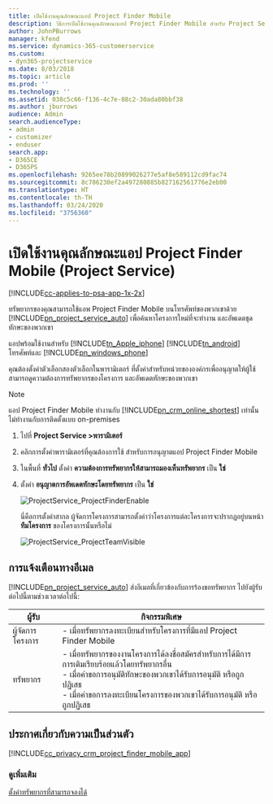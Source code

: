 ```yaml
---
title: เปิดใช้งานคุณลักษณะแอป Project Finder Mobile
description: วิธีการเปิดใช้งานคุณลักษณะแอป Project Finder Mobile สำหรับ Project Service
author: JohnPBurrows
manager: kfend
ms.service: dynamics-365-customerservice
ms.custom:
- dyn365-projectservice
ms.date: 8/03/2018
ms.topic: article
ms.prod: ''
ms.technology: ''
ms.assetid: 038c5c66-f136-4c7e-88c2-30ada80bbf38
ms.author: jburrows
audience: Admin
search.audienceType:
- admin
- customizer
- enduser
search.app:
- D365CE
- D365PS
ms.openlocfilehash: 9265ee78b20899026277e5af8e589112cd9fac74
ms.sourcegitcommit: 8c786230ef2a497280885b827162561776e2eb00
ms.translationtype: HT
ms.contentlocale: th-TH
ms.lasthandoff: 03/24/2020
ms.locfileid: "3756360"
---
```

# <a name="enable-project-finder-mobile-app-features-project-service"></a>เปิดใช้งานคุณลักษณะแอป Project Finder Mobile (Project Service)

[!INCLUDE[cc-applies-to-psa-app-1x-2x](../includes/cc-applies-to-psa-app-1x-2x.md)]

ทรัพยากรของคุณสามารถใช้แอพ Project Finder Mobile บนโทรศัพท์ของพวกเขาด้วย [!INCLUDE[pn_project_service_auto](../includes/pn-project-service-auto.md)] เพื่อค้นหาโครงการใหม่ที่จะทำงาน และอัพเดตชุดทักษะของพวกเขา  
  
 แอปพร้อมใช้งานสำหรับ [!INCLUDE[tn_Apple_iphone](../includes/tn-apple-iphone.md)] [!INCLUDE[tn_android](../includes/tn-android.md)] โทรศัพท์และ [!INCLUDE[pn_windows_phone](../includes/pn-windows-phone.md)]  
  
 คุณต้องตั้งค่าตัวเลือกสองตัวเลือกในพารามิเตอร์ ที่ตั้งค่าสำหรับหน่วยขององค์กรเพื่ออนุญาตให้ผู้ใช้สามารถดูความต้องการทรัพยากรของโครงการ และอัพเดตทักษะของพวกเขา  
  
> [!NOTE]
>  แอป Project Finder Mobile ทำงานกับ [!INCLUDE[pn_crm_online_shortest](../includes/pn-crm-online-shortest.md)] เท่านั้น ไม่ทำงานกับการติดตั้งแบบ on-premises  
  
1. ไปที่ **Project Service >พารามิเตอร์**  
  
2. คลิกการตั้งค่าพารามิเตอร์ที่คุณต้องการใช้ สำหรับการอนุญาตแอป Project Finder Mobile  
  
3. ในพื้นที่ **ทั่วไป** ตั้งค่า **ความต้องการทรัพยากรให้สามารถมองเห็นทรัพยากร** เป็น **ใช่**  
  
4. ตั้งค่า **อนุญาตการอัพเดตทักษะโดยทรัพยากร** เป็น **ใช่**  
  
   ![ProjectService_ProjectFinderEnable](../project-service/media/project-service-project-finder-enable.png "ProjectService_ProjectFinderEnable")  
  
   นี่คือการตั้งค่าสากล ผู้จัดการโครงการสามารถตั้งค่าว่าโครงการแต่ละโครงการจะปรากฏอยู่บนหน้า **ทีมโครงการ** ของโครงการนั้นหรือไม่  
  
   ![ProjectService_ProjectTeamVisible](../project-service/media/project-service-project-team-visible.png "ProjectService_ProjectTeamVisible")  
  
## <a name="email-notifications"></a>การแจ้งเตือนทางอีเมล  
 [!INCLUDE[pn_project_service_auto](../includes/pn-project-service-auto.md)] ส่งอีเมลที่เกี่ยวข้องกับการร้องขอทรัพยากร ไปยังผู้รับต่อไปนี้ตามช่วงเวลาต่อไปนี้:  
  
|ผู้รับ|กิจกรรมพิเศษ|  
|---------------|-----------|  
|ผู้จัดการโครงการ|-   เมื่อทรัพยากรลงทะเบียนสำหรับโครงการที่มีแอป Project Finder Mobile|  
|ทรัพยากร|-   เมื่อทรัพยากรของงานโครงการได้ลงชื่อสมัครสำหรับการได้มีการการเติมเรียบร้อยแล้วโดยทรัพยากรอื่น<br />-   เมื่อคำขอการอนุมัติทักษะของพวกเขาได้รับการอนุมัติ หรือถูกปฏิเสธ<br />-   เมื่อคำขอการลงทะเบียนโครงการของพวกเขาได้รับการอนุมัติ หรือถูกปฏิเสธ|  
  
## <a name="privacy-notice"></a>ประกาศเกี่ยวกับความเป็นส่วนตัว  
 [!INCLUDE[cc_privacy_crm_project_finder_mobile_app](../includes/cc-privacy-crm-project-finder-mobile-app.md)]  
  
### <a name="see-also"></a>ดูเพิ่มเติม  
 [ตั้งค่าทรัพยากรที่สามารถจองได้](../project-service/set-up-resources.md)
